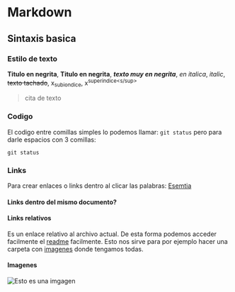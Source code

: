 # Markdown
## Sintaxis basica
### Estilo de texto
**Titulo en negrita**, __Titulo en negrita__, ***texto muy en negrita***, *en italica*, _italic_, ~~texto tachado~~, x<sub>subiondice</sub>, x<sup>superindice<s/sup>

>cita de texto

### Codigo
El codigo entre comillas simples lo podemos llamar: `git status` pero para darle espacios con 3 comillas:
```
git status
```
### Links
Para crear enlaces o links dentro al clicar las palabras: [Esemtia](https://danielcastelao.esemtia.net/moodle/my/)

#### Links dentro del mismo documento?

#### Links relativos
Es un enlace relativo al archivo actual. De esta forma podemos acceder facilmente el [readme](Readme2.txt) facilmente. Esto nos sirve para por ejemplo hacer una carpeta con [imagenes](../Imagenes/imagen1.jpg) donde tengamos todas.
  
#### Imagenes
![Esto es una imgagen](https://images.unsplash.com/photo-1601814933824-fd0b574dd592?ixlib=rb-4.0.3&ixid=MnwxMjA3fDB8MHxzZWFyY2h8MXx8YmFieSUyMHlvZGF8ZW58MHx8MHx8&auto=format&fit=crop&w=500&q=60)
